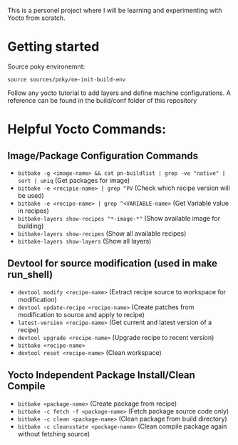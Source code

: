 This is a personel project where I will be learning and experimenting with Yocto from scratch.

# Getting started

Source poky environemnt:

`source sources/poky/oe-init-build-env`

Follow any yocto tutorial to add layers and define machine configurations.
A reference can be found in the build/conf folder of this repository

# Helpful Yocto Commands:
 
## Image/Package Configuration Commands

- `bitbake -g <image-name> && cat pn-buildlist | grep -ve "native" | sort | uniq`  (Get packages for image)
- `bitbake -e <recipie-name> | grep ^PV`                           (Check which recipe version will be used)
- `bitbake -e <recipe-name> | grep ^<VARIABLE-name>`        (Get Variable value in recipes)
- `bitbake-layers show-recipes "*-image-*"`                          (Show available image for building)
- `bitbake-layers show-recipes`                                   (Show all available recipes)
- `bitbake-layers show-layers`                                    (Show all layers)

## Devtool for source modification (used in make run_shell)

- `devtool modify <recipe-name>`             (Extract recipe source to workspace for modification)
- `devtool update-recipe <recipe-name>`            (Create patches from modification to source and apply to recipe)
- `latest-version <recipe-name>`             (Get current and latest version of a recipe)
- `devtool upgrade <recipe-name>`             (Upgrade recipe to recent version)
- `bitbake <recipe-name>`
- `devtool reset <recipe-name>`              (Clean workspace)

## Yocto Independent Package Install/Clean Compile

- `bitbake <package-name>`               (Create package from recipe)
- `bitbake -c fetch -f <package-name>`       (Fetch package source code only)
- `bitbake -c clean <package-name>`       (Clean package from build directory)
- `bitbake -c cleansstate <package-name>`      (Clean compile package again without fetching source)

